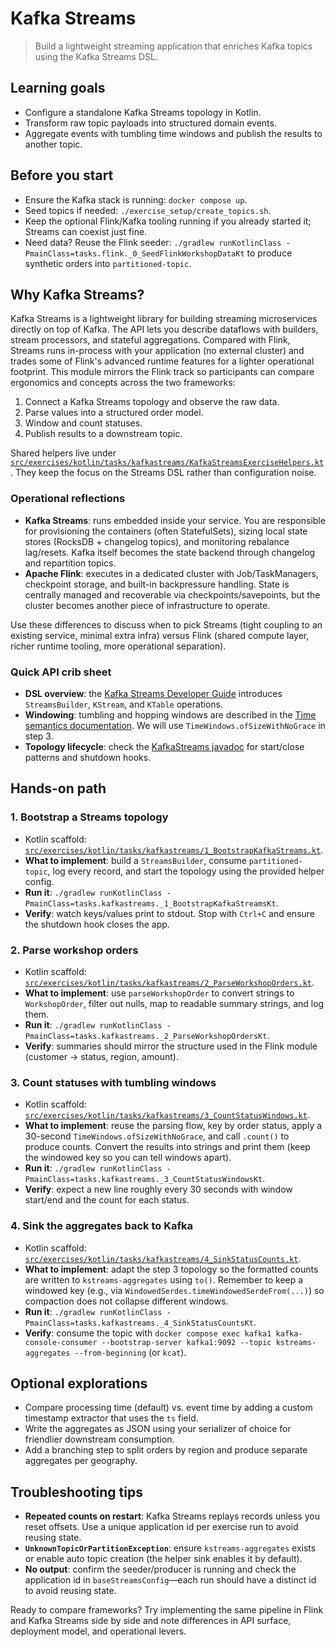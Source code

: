 # Kafka Streams

> Build a lightweight streaming application that enriches Kafka topics using the Kafka Streams DSL.

## Learning goals
- Configure a standalone Kafka Streams topology in Kotlin.
- Transform raw topic payloads into structured domain events.
- Aggregate events with tumbling time windows and publish the results to another topic.

## Before you start
- Ensure the Kafka stack is running: `docker compose up`.
- Seed topics if needed: `./exercise_setup/create_topics.sh`.
- Keep the optional Flink/Kafka tooling running if you already started it; Streams can coexist just fine.
- Need data? Reuse the Flink seeder: `./gradlew runKotlinClass -PmainClass=tasks.flink._0_SeedFlinkWorkshopDataKt` to produce synthetic orders into `partitioned-topic`.

## Why Kafka Streams?
Kafka Streams is a lightweight library for building streaming microservices directly on top of Kafka. The API lets you describe dataflows with builders, stream processors, and stateful aggregations. Compared with Flink, Streams runs in-process with your application (no external cluster) and trades some of Flink's advanced runtime features for a lighter operational footprint. This module mirrors the Flink track so participants can compare ergonomics and concepts across the two frameworks:
1. Connect a Kafka Streams topology and observe the raw data.
2. Parse values into a structured order model.
3. Window and count statuses.
4. Publish results to a downstream topic.

Shared helpers live under [`src/exercises/kotlin/tasks/kafkastreams/KafkaStreamsExerciseHelpers.kt`](../src/exercises/kotlin/tasks/kafkastreams/KafkaStreamsExerciseHelpers.kt). They keep the focus on the Streams DSL rather than configuration noise.

### Operational reflections
- **Kafka Streams**: runs embedded inside your service. You are responsible for provisioning the containers (often StatefulSets), sizing local state stores (RocksDB + changelog topics), and monitoring rebalance lag/resets. Kafka itself becomes the state backend through changelog and repartition topics.
- **Apache Flink**: executes in a dedicated cluster with Job/TaskManagers, checkpoint storage, and built-in backpressure handling. State is centrally managed and recoverable via checkpoints/savepoints, but the cluster becomes another piece of infrastructure to operate.

Use these differences to discuss when to pick Streams (tight coupling to an existing service, minimal extra infra) versus Flink (shared compute layer, richer runtime tooling, more operational separation).

### Quick API crib sheet
- **DSL overview**: the [Kafka Streams Developer Guide](https://kafka.apache.org/documentation/streams/developer-guide/dsl-api.html) introduces `StreamsBuilder`, `KStream`, and `KTable` operations.
- **Windowing**: tumbling and hopping windows are described in the [Time semantics documentation](https://kafka.apache.org/documentation/streams/developer-guide/dsl-api.html#windowing). We will use `TimeWindows.ofSizeWithNoGrace` in step 3.
- **Topology lifecycle**: check the [KafkaStreams javadoc](https://kafka.apache.org/37/javadoc/org/apache/kafka/streams/KafkaStreams.html) for start/close patterns and shutdown hooks.

## Hands-on path

### 1. Bootstrap a Streams topology
- Kotlin scaffold: [`src/exercises/kotlin/tasks/kafkastreams/1_BootstrapKafkaStreams.kt`](../src/exercises/kotlin/tasks/kafkastreams/1_BootstrapKafkaStreams.kt).
- **What to implement**: build a `StreamsBuilder`, consume `partitioned-topic`, log every record, and start the topology using the provided helper config.
- **Run it**: `./gradlew runKotlinClass -PmainClass=tasks.kafkastreams._1_BootstrapKafkaStreamsKt`.
- **Verify**: watch keys/values print to stdout. Stop with `Ctrl+C` and ensure the shutdown hook closes the app.

### 2. Parse workshop orders
- Kotlin scaffold: [`src/exercises/kotlin/tasks/kafkastreams/2_ParseWorkshopOrders.kt`](../src/exercises/kotlin/tasks/kafkastreams/2_ParseWorkshopOrders.kt).
- **What to implement**: use `parseWorkshopOrder` to convert strings to `WorkshopOrder`, filter out nulls, map to readable summary strings, and log them.
- **Run it**: `./gradlew runKotlinClass -PmainClass=tasks.kafkastreams._2_ParseWorkshopOrdersKt`.
- **Verify**: summaries should mirror the structure used in the Flink module (customer -> status, region, amount).

### 3. Count statuses with tumbling windows
- Kotlin scaffold: [`src/exercises/kotlin/tasks/kafkastreams/3_CountStatusWindows.kt`](../src/exercises/kotlin/tasks/kafkastreams/3_CountStatusWindows.kt).
- **What to implement**: reuse the parsing flow, key by order status, apply a 30-second `TimeWindows.ofSizeWithNoGrace`, and call `.count()` to produce counts. Convert the results into strings and print them (keep the windowed key so you can tell windows apart).
- **Run it**: `./gradlew runKotlinClass -PmainClass=tasks.kafkastreams._3_CountStatusWindowsKt`.
- **Verify**: expect a new line roughly every 30 seconds with window start/end and the count for each status.

### 4. Sink the aggregates back to Kafka
- Kotlin scaffold: [`src/exercises/kotlin/tasks/kafkastreams/4_SinkStatusCounts.kt`](../src/exercises/kotlin/tasks/kafkastreams/4_SinkStatusCounts.kt).
- **What to implement**: adapt the step 3 topology so the formatted counts are written to `kstreams-aggregates` using `to()`. Remember to keep a windowed key (e.g., via `WindowedSerdes.timeWindowedSerdeFrom(...)`) so compaction does not collapse different windows.
- **Run it**: `./gradlew runKotlinClass -PmainClass=tasks.kafkastreams._4_SinkStatusCountsKt`.
- **Verify**: consume the topic with `docker compose exec kafka1 kafka-console-consumer --bootstrap-server kafka1:9092 --topic kstreams-aggregates --from-beginning` (or `kcat`).

## Optional explorations
- Compare processing time (default) vs. event time by adding a custom timestamp extractor that uses the `ts` field.
- Write the aggregates as JSON using your serializer of choice for friendlier downstream consumption.
- Add a branching step to split orders by region and produce separate aggregates per geography.

## Troubleshooting tips
- **Repeated counts on restart**: Kafka Streams replays records unless you reset offsets. Use a unique application id per exercise run to avoid reusing state.
- **`UnknownTopicOrPartitionException`**: ensure `kstreams-aggregates` exists or enable auto topic creation (the helper sink enables it by default).
- **No output**: confirm the seeder/producer is running and check the application id in `baseStreamsConfig`—each run should have a distinct id to avoid reusing state.

Ready to compare frameworks? Try implementing the same pipeline in Flink and Kafka Streams side by side and note differences in API surface, deployment model, and operational levers.
